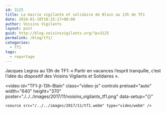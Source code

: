 ```yaml
---
id: 3125
title: La mairie vigilante et solidaire de Blain au 13h de TF1
date: 2018-01-10T10:25:17+00:00
author: Voisins Vigilants
layout: post
guid: http://blog.voisinsvigilants.org/?p=3125
permalink: /blog/tf1/    
categories:
  - Tf1
tags:
  - reportage
---
```

Jacques Legros au 13h de TF1: &laquo;&nbsp;Partir en vacances l&rsquo;esprit tranquille, c&rsquo;est l&rsquo;idée du dispositif des Voisins Vigilants et Solidaires&nbsp;&raquo;. 
  

<video
    id="TF1-jt-13h-Blain"
    class="video-js"
    controls
    preload="auto"
    width="640"
    height="370"
    poster="./../../images/2017/11/voisins_vigilants_tf1.png"
    data-setup="{}"
  >
    <source src="/../../images/2017/11/tf1.webm" type="video/webm" />    
</video>
